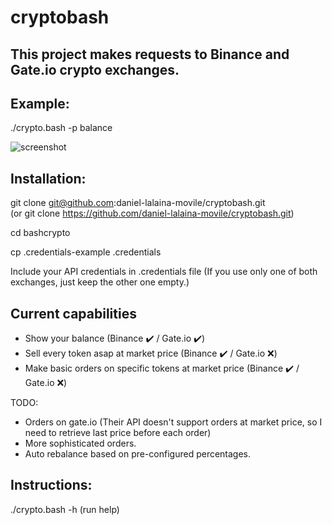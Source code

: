 # cryptobash

## This project makes requests to Binance and Gate.io crypto exchanges.

## Example:
./crypto.bash -p balance

![screenshot](https://user-images.githubusercontent.com/1348148/131236986-61bb4f9c-fd60-4f31-be14-7145a7d4a53a.gif)

## Installation:

git clone git@github.com:daniel-lalaina-movile/cryptobash.git  
(or git clone https://github.com/daniel-lalaina-movile/cryptobash.git)

cd bashcrypto

cp .credentials-example .credentials

Include your API credentials in .credentials file (If you use only one of both exchanges, just keep the other one empty.)

## Current capabilities

- Show your balance (Binance ✔️ / Gate.io ✔️)
- Sell every token asap at market price (Binance ✔️ / Gate.io ❌)
- Make basic orders on specific tokens at market price (Binance ✔️ / Gate.io ❌)

TODO:
- Orders on gate.io (Their API doesn't support orders at market price, so I need to retrieve last price before each order)
- More sophisticated orders.
- Auto rebalance based on pre-configured percentages.

## Instructions:

./crypto.bash -h   (run help)
